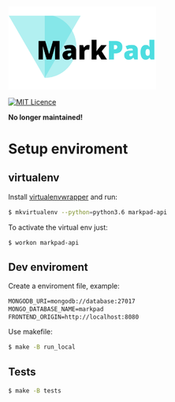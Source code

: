 <p align="left">
  <a href="https://markpad.com.br" target="_blank" rel="noopener noreferrer">
    <img alt="Logo" src="./logo.png" width="300px">
  </a>
</p>

<p align="left">
  <a href="https://opensource.org/licenses/MIT"><img src="https://img.shields.io/badge/License-MIT-yellow.svg" alt="MIT Licence"></a>
</p>

__No longer maintained!__

# Setup enviroment

## virtualenv

Install [virtualenvwrapper](https://virtualenvwrapper.readthedocs.io/en/latest/]) and run:

```bash
$ mkvirtualenv --python=python3.6 markpad-api
```

To activate the virtual env just:

```bash
$ workon markpad-api
```

## Dev enviroment

Create a enviroment file, example:
```
MONGODB_URI=mongodb://database:27017
MONGO_DATABASE_NAME=markpad
FRONTEND_ORIGIN=http://localhost:8080
```

Use makefile:
```bash
$ make -B run_local
```

## Tests

```bash
$ make -B tests
```
